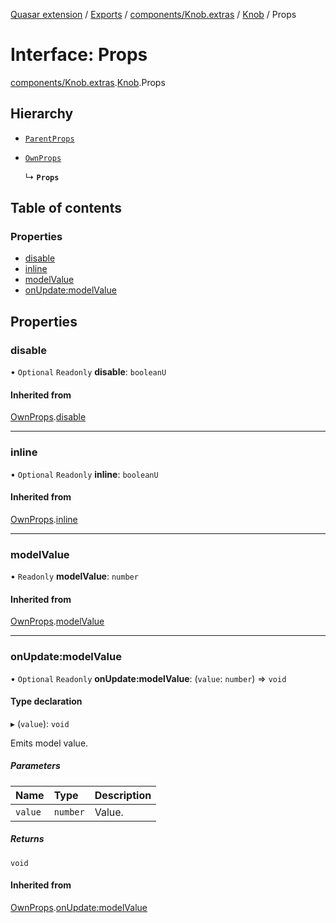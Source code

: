 [Quasar extension](../index.md) / [Exports](../modules.md) / [components/Knob.extras](../modules/components_Knob_extras.md) / [Knob](../modules/components_Knob_extras.Knob.md) / Props

# Interface: Props

[components/Knob.extras](../modules/components_Knob_extras.md).[Knob](../modules/components_Knob_extras.Knob.md).Props

## Hierarchy

- [`ParentProps`](components_Knob_extras.Knob.ParentProps.md)

- [`OwnProps`](components_Knob_extras.Knob.OwnProps.md)

  ↳ **`Props`**

## Table of contents

### Properties

- [disable](components_Knob_extras.Knob.Props.md#disable)
- [inline](components_Knob_extras.Knob.Props.md#inline)
- [modelValue](components_Knob_extras.Knob.Props.md#modelvalue)
- [onUpdate:modelValue](components_Knob_extras.Knob.Props.md#onupdate:modelvalue)

## Properties

### disable

• `Optional` `Readonly` **disable**: `booleanU`

#### Inherited from

[OwnProps](components_Knob_extras.Knob.OwnProps.md).[disable](components_Knob_extras.Knob.OwnProps.md#disable)

___

### inline

• `Optional` `Readonly` **inline**: `booleanU`

#### Inherited from

[OwnProps](components_Knob_extras.Knob.OwnProps.md).[inline](components_Knob_extras.Knob.OwnProps.md#inline)

___

### modelValue

• `Readonly` **modelValue**: `number`

#### Inherited from

[OwnProps](components_Knob_extras.Knob.OwnProps.md).[modelValue](components_Knob_extras.Knob.OwnProps.md#modelvalue)

___

### onUpdate:modelValue

• `Optional` `Readonly` **onUpdate:modelValue**: (`value`: `number`) => `void`

#### Type declaration

▸ (`value`): `void`

Emits model value.

##### Parameters

| Name | Type | Description |
| :------ | :------ | :------ |
| `value` | `number` | Value. |

##### Returns

`void`

#### Inherited from

[OwnProps](components_Knob_extras.Knob.OwnProps.md).[onUpdate:modelValue](components_Knob_extras.Knob.OwnProps.md#onupdate:modelvalue)
